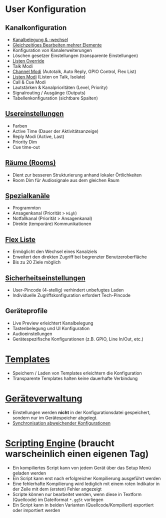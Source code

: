 

# User Konfiguration

## Kanalkonfiguration

- [Kanalbelegung & -wechsel](https://manual.greengoconnect.com/en/getting-started/software/#channel-configuration)
- [Gleichzeitiges Bearbeiten mehrer Elemente](https://manual.greengoconnect.com/en/getting-started/software/#editing-in-bulk)
- Konfiguration von Kanalerweiterungen
- Löschen gesetzer Einstellungen (transparente Einstellungen)
- [Listen Override](https://manual.greengoconnect.com/en/software/properties/channels/#channel-assignment)
- Talk Modi
- [Channel Modi](https://manual.greengoconnect.com/en/software/properties/channels/#channel-mode) (Autotalk, Auto Reply, GPIO Control, Flex List)
- [Listen Modi](https://manual.greengoconnect.com/en/software/properties/channels/#listen-mode) (Listen on Talk, Isolate)
- Call & Cue Modi
- Lautstärken & Kanalprioritäten (Level, Priority)
- Signalrouting / Ausgänge (Outputs)
- Tabellenkonfiguration (sichtbare Spalten)

## [Usereinstellungen](https://manual.greengoconnect.com/en/software/properties/user_settings/)

- Farben
- Active Time (Dauer der Aktivitätsanzeige)
- Reply Modi (Active, Last)
- Priority Dim
- Cue time-out

## [Räume (Rooms)](https://manual.greengoconnect.com/en/software/tree/rooms/)

- Dient zur besseren Strukturierung anhand lokaler Örtlichkeiten
- Room Dim für Audiosignale aus dem gleichen Raum

## [Spezialkanäle](https://manual.greengoconnect.com/en/software/properties/special_channels/)

- Programmton
- Ansagenkanal (Priorität > `High`)
- Notfallkanal (Priorität > Ansagenkanal)
- Direkte (temporäre) Kommunikationen

## [Flex Liste](https://manual.greengoconnect.com/en/software/properties/flexlist/)

- Ermöglicht den Wechsel eines Kanalziels
- Erweitert den direkten Zugriff bei begrenzter Benutzeroberfläche
- Bis zu 20 Ziele möglich

## [Sicherheitseinstellungen](https://manual.greengoconnect.com/en/software/properties/security/)

- User-Pincode (4-stellig) verhindert unbefugtes Laden
- Individuelle Zugriffskonfiguration erfordert Tech-Pincode

## Geräteprofile

- Live Preview erleichtert Kanalbelegung
- Tastenbelegung und UI Konfiguration
- Audioeinstellungen
- Gerätespezifische Konfigurationen (z.B. GPIO, Line In/Out, etc.)

# [Templates](https://manual.greengoconnect.com/en/software/tree/templates/)

- Speichern / Laden von Templates erleichtern die Konfiguration
- Transparente Templates halten keine dauerhafte Verbindung

# [Geräteverwaltung](https://manual.greengoconnect.com/en/software/tree/devices/)

- Einstellungen werden **nicht** in der Konfigurationsdatei gespeichert, sondern nur im Gerätespeicher abgelegt.
- [Synchronisation abweichender Konfigurationen](https://manual.greengoconnect.com/en/software/tree/devices/#devices-out-of-sync)

# [Scripting Engine](https://manual.greengoconnect.com/en/scripting/language/) (braucht warscheinlich einen eigenen Tag)

- Ein kompiliertes Script kann von jedem Gerät über das Setup Menü geladen werden
- Ein Script kann erst nach erfolgreicher Kompilierung ausgeführt werden
- Eine fehlerhafte Kompilierung wird lediglich mit einem roten Indikator in der Zeile mit dem (ersten) Fehler angezeigt
- Scripte können nur bearbeitet werden, wenn diese in Textform (Quellcode) im Dateiformat `*.gg5t` vorliegen
- Ein Script kann in beiden Varianten (Quellcode/Kompiliert) exportiert oder importiert werden